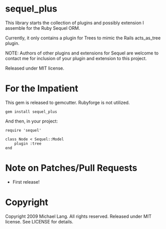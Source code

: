 # sequel_plus

This library starts the collection of plugins and possibly extension I assemble for the Ruby Sequel 
ORM.  

Currently, it only contains a plugin for Trees to mimic the Rails acts_as_tree plugin.

NOTE:  Authors of other plugins and extensions for Sequel are welcome to contact me for inclusion
of your plugin and extension to this project.

Released under MIT license.

# For the Impatient

This gem is released to gemcutter.  Rubyforge is not utilized. 

	gem install sequel_plus

And then, in your project:

	require 'sequel'

	class Node < Sequel::Model
		plugin :tree
	end
  
# Note on Patches/Pull Requests
 
* First release!

# Copyright

Copyright 2009 Michael Lang.  All rights reserved.
Released under MIT license.  See LICENSE for details.
